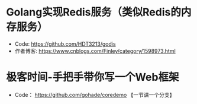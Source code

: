 # Golang实现Redis服务（类似Redis的内存服务）

- Code:   https://github.com/HDT3213/godis  
- 作者博客: https://www.cnblogs.com/Finley/category/1598973.html

# 极客时间-手把手带你写一个Web框架
- Code： https://github.com/gohade/coredemo    【一节课一个分支】

